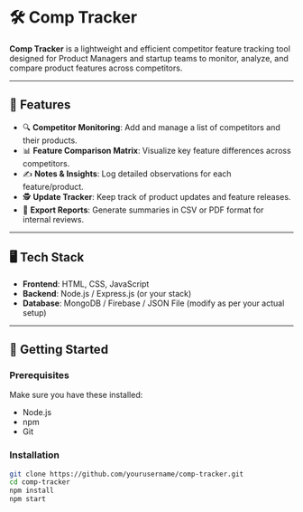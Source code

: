 # 🛠️ Comp Tracker

**Comp Tracker** is a lightweight and efficient competitor feature tracking tool designed for Product Managers and startup teams to monitor, analyze, and compare product features across competitors.

---

## 📌 Features

- 🔍 **Competitor Monitoring**: Add and manage a list of competitors and their products.
- 📊 **Feature Comparison Matrix**: Visualize key feature differences across competitors.
- ✍️ **Notes & Insights**: Log detailed observations for each feature/product.
- 🕵️ **Update Tracker**: Keep track of product updates and feature releases.
- 📁 **Export Reports**: Generate summaries in CSV or PDF format for internal reviews.

---

## 🖥️ Tech Stack

- **Frontend**: HTML, CSS, JavaScript
- **Backend**: Node.js / Express.js (or your stack)
- **Database**: MongoDB / Firebase / JSON File (modify as per your actual setup)

---

## 🚀 Getting Started

### Prerequisites

Make sure you have these installed:
- Node.js
- npm
- Git

### Installation

```bash
git clone https://github.com/yourusername/comp-tracker.git
cd comp-tracker
npm install
npm start
